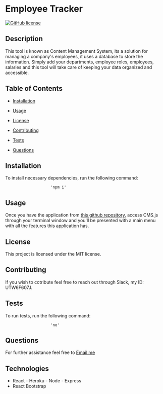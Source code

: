 
                    
# Employee Tracker
[![GitHub license](https://img.shields.io/badge/license-MIT-blue.svg)](https://github.com/cristianmontenegrop/H12-Employee-Tracker)

## Description

This tool is known as Content Management System, its a solution for managing a company's employees, it uses a database to store the information. Simply add your departments, employee roles, employees, salaries and this tool will take care of keeping your data organized and accessible.

## Table of Contents 

* [Installation](#installation)

* [Usage](#usage)

* [License](#license)

* [Contributing](#contributing)

* [Tests](#tests)

* [Questions](#questions)

## Installation

To install necessary dependencies, run the following command:


                        
                        'npm i'
                    
                        

## Usage

Once you have the application from [this github repository](https://github.com/cristianmontenegrop/H12-Employee-Tracker), access CMS.js through your terminal window and you'll be presented with a main menu with all the features this application has.

## License

This project is licensed under the MIT license.
  
## Contributing

If you wish to cotribute feel free to reach out through Slack, my ID: UTW6F607J.

## Tests

To run tests, run the following command:


                        
                        'no'
                        
                        

## Questions

For further assistance feel free to [Email me](mailto:cristian.montenegro.p@gmail.com)



 ## Technologies    

 - React - Heroku - Node - Express
 - React Bootstrap
 
